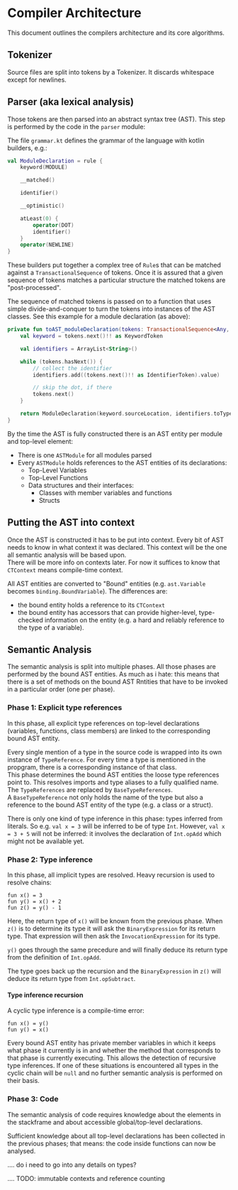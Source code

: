 # Compiler Architecture

This document outlines the compilers architecture and its core algorithms.

## Tokenizer

Source files are split into tokens by a Tokenizer. It discards whitespace except
for newlines.

## Parser (aka lexical analysis)

Those tokens are then parsed into an abstract syntax tree (AST). This step
is performed by the code in the `parser` module:

The file `grammar.kt` defines the grammar of the language with kotlin builders,
e.g.:

```kotlin
val ModuleDeclaration = rule {
    keyword(MODULE)

    __matched()

    identifier()

    __optimistic()

    atLeast(0) {
        operator(DOT)
        identifier()
    }
    operator(NEWLINE)
}
```

These builders put together a complex tree of `Rule`s that can be matched against
a `TransactionalSequence` of tokens. Once it is assured that a given sequence of
tokens matches a particular structure the matched tokens are "post-processed".

The sequence of matched tokens is passed on to a function that uses simple
divide-and-conquer to turn the tokens into instances of the AST classes.
See this example for a module declaration (as above):

```kotlin
private fun toAST_moduleDeclaration(tokens: TransactionalSequence<Any, Position>): ModuleDeclaration {
    val keyword = tokens.next()!! as KeywordToken

    val identifiers = ArrayList<String>()

    while (tokens.hasNext()) {
        // collect the identifier
        identifiers.add((tokens.next()!! as IdentifierToken).value)

        // skip the dot, if there
        tokens.next()
    }

    return ModuleDeclaration(keyword.sourceLocation, identifiers.toTypedArray())
}
```

By the time the AST is fully constructed there is an AST entity per module and
top-level element:

* There is one `ASTModule` for all modules parsed
* Every `ASTModule` holds references to the AST entities of its declarations:
  * Top-Level Variables
  * Top-Level Functions
  * Data structures and their interfaces:
    * Classes with member variables and functions
    * Structs

## Putting the AST into context

Once the AST is constructed it has to be put into context. Every bit of AST needs
to know in what context it was declared. This context will be the one all semantic
analysis will be based upon.  
There will be more info on contexts later. For now it suffices to know that
`CTContext` means compile-time context.

All AST entities are converted to "Bound" entities (e.g. `ast.Variable` becomes
`binding.BoundVariable`). The differences are:

* the bound entity holds a reference to its `CTContext`
* the bound entity has accessors that can provide higher-level, type-checked
  information on the entity (e.g. a hard and reliably reference to the type
  of a variable).

## Semantic Analysis

The semantic analysis is split into multiple phases. All those phases are performed
by the bound AST entities. As much as i hate: this means that there is a set
of methods on the bound AST Rntities that have to be invoked in a particular
order (one per phase).

### Phase 1: Explicit type references

In this phase, all explicit type references on top-level declarations (variables,
functions, class members) are linked to the corresponding bound AST entity.

Every single mention of a type in the source code is wrapped into its own
instance of `TypeReference`. For every time a type is mentioned in the propgram,
there is a corresponding instance of that class.  
This phase determines the bound AST entities the loose type references point to.
This resolves imports and type aliases to a fully qualified name. The
`TypeReferences` are replaced by `BaseTypeReferences`.  
A `BaseTypeReference` not only holds the name of the type but also a reference to
the bound AST entity of the type (e.g. a class or a struct).

There is only one kind of type inference in this phase: types inferred from
literals.  So e.g. `val x = 3` will be inferred to be of type
`Int`. However, `val x = 3 + 5` will not be inferred: it involves the declaration of
`Int.opAdd` which might not be available yet.

### Phase 2: Type inference

In this phase, all implicit types are resolved. Heavy recursion is used to resolve
chains:

    fun x() = 3
    fun y() = x() + 2
    fun z() = y() - 1
    
Here, the return type of `x()` will be known from the previous phase. When `z()`
is to determine its type it will ask the `BinaryExpression` for its return type.
That expression will then ask the `InvocationExpression` for its type.

`y()` goes through the same precedure and will finally deduce
its return type from the definition of `Int.opAdd`.

The type goes back up the recursion and the `BinaryExpression` in `z()` will
deduce its return type from `Int.opSubtract`.

#### Type inference recursion

A cyclic type inference is a compile-time error:

    fun x() = y()
    fun y() = x()

Every bound AST entity has private member variables in which it keeps what
phase it currently is in and whether the method that corresponds to that phase
is currently executing. This allows the detection of recursive type inferences.
If one of these situations is encountered all types in the cyclic chain will
be `null` and no further semantic analysis is performed on their basis.

### Phase 3: Code

The semantic analysis of code requires knowledge about the elements in the
stackframe and about accessible global/top-level declarations.

Sufficient knowledge about all top-level declarations has been collected in the
previous phases; that means: the code inside functions can now be analysed.

.... do i need to go into any details on types?

.... TODO: immutable contexts and reference counting
